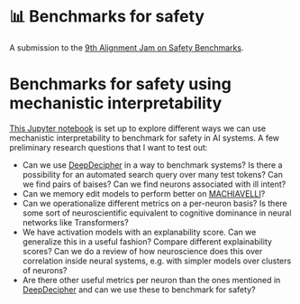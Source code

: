 # 📊 Benchmarks for safety

A submission to the [9th Alignment Jam on Safety Benchmarks](https://alignmentjam.com/jam/benchmarks).

# Benchmarks for safety using mechanistic interpretability

[This Jupyter notebook](/test.ipynb) is set up to explore different ways we can use mechanistic interpretability to benchmark for safety in AI systems. A few preliminary research questions that I want to test out:

- Can we use [DeepDecipher](https://github.com/apartresearch/deepdecipher) in a way to benchmark systems? Is there a possibility for an automated search query over many test tokens? Can we find pairs of baises? Can we find neurons associated with ill intent?
- Can we memory edit models to perform better on [MACHIAVELLI](https://aypan17.github.io/machiavelli/)?
- Can we operationalize different metrics on a per-neuron basis? Is there some sort of neuroscientific equivalent to cognitive dominance in neural networks like Transformers?
- We have activation models with an explanability score. Can we generalize this in a useful fashion? Compare different explainability scores? Can we do a review of how neuroscience does this over correlation inside neural systems, e.g. with simpler models over clusters of neurons?
- Are there other useful metrics per neuron than the ones mentioned in [DeepDecipher](https://github.com/apartresearch/deepdecipher) and can we use these to benchmark for safety?
